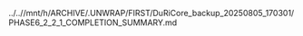 ../..//mnt/h/ARCHIVE/.UNWRAP/FIRST/DuRiCore_backup_20250805_170301/PHASE6_2_2_1_COMPLETION_SUMMARY.md